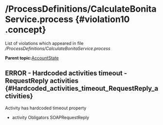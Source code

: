 # /ProcessDefinitions/CalculateBonitaService.process {#violation10 .concept}

List of violations which appeared in file */ProcessDefinitions/CalculateBonitaService.process*

**Parent topic:**[AccountState](../../../../../../modules/demo_Enterprise/dita/qa/projects/AccountState.md)

## ERROR - Hardcoded activities timeout - RequestReply activities {#Hardcoded_activities_timeout_RequestReply_activities}

Activity has hardcoded timeout property

-   activity Obligators SOAPRequestReply

